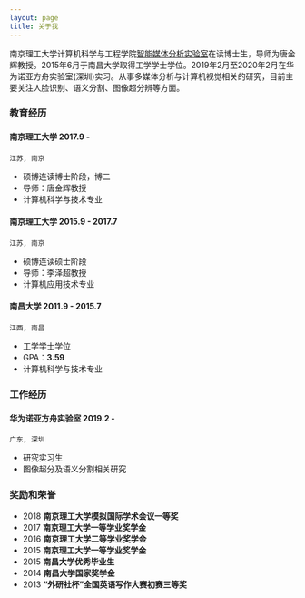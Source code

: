 ```yaml
---
layout: page
title: 关于我 
---
```


南京理工大学计算机科学与工程学院<a href='https://imag-njust.net/'>智能媒体分析实验室</a>在读博士生，导师为唐金辉教授。2015年6月于南昌大学取得工学学士学位。2019年2月至2020年2月在华为诺亚方舟实验室(深圳)实习。从事多媒体分析与计算机视觉相关的研究，目前主要关注人脸识别、语义分割、图像超分辨等方面。

### 教育经历
#### __南京理工大学__ 2017.9 - 
```
江苏, 南京
```
- 硕博连读博士阶段，博二
- 导师：唐金辉教授
- 计算机科学与技术专业

#### __南京理工大学__ 2015.9 - 2017.7
```
江苏, 南京
```
- 硕博连读硕士阶段
- 导师：李泽超教授
- 计算机应用技术专业

#### __南昌大学__ 2011.9 - 2015.7
```
江西, 南昌
```
- 工学学士学位
- GPA：__3.59__
- 计算机科学与技术专业


### 工作经历
#### __华为诺亚方舟实验室__ 2019.2 - 
```
广东, 深圳
```
- 研究实习生
- 图像超分及语义分割相关研究


### 奖励和荣誉
- 2018 __南京理工大学模拟国际学术会议一等奖__
- 2017 __南京理工大学一等学业奖学金__
- 2016 __南京理工大学二等学业奖学金__
- 2015 __南京理工大学一等学业奖学金__
- 2015 __南昌大学优秀毕业生__
- 2014 __南昌大学国家奖学金__
- 2013 __“外研社杯”全国英语写作大赛初赛三等奖__





